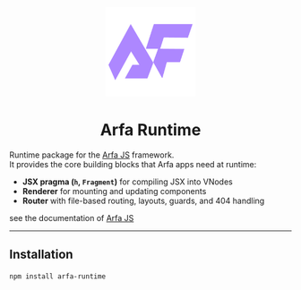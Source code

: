 <div align="center">
  <a href="https://wixarm.github.io/Arfa-Runtime/">
    <picture>
       <img alt="Arfa runtime logo" src="/docs/assets/logo.png" height="160" />
    </picture>

  </a>
  <h1>Arfa Runtime</h1>

</div>

Runtime package for the [Arfa JS](https://www.npmjs.com/package/create-arfa) framework.  
It provides the core building blocks that Arfa apps need at runtime:

- **JSX pragma (`h`, `Fragment`)** for compiling JSX into VNodes
- **Renderer** for mounting and updating components
- **Router** with file-based routing, layouts, guards, and 404 handling

see the documentation of [Arfa JS](https://wixarm.github.io/Arfa/)

---

## Installation

```bash
npm install arfa-runtime

```
